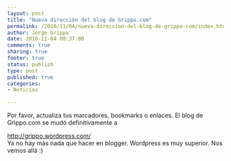 ```yaml
--- 
layout: post
title: "Nueva dirección del blog de Grippo.com"
permalink: /2010/11/04/nueva-direccion-del-blog-de-grippo-com/index.html
author: Jorge Grippo
date: 2010-11-04 00:37:00
comments: true
sharing: true
footer: true
status: publish
type: post
published: true
categories: 
- Noticias

---
```

<!-- 149 -->
Por favor, actualiza tus marcadores, bookmarks o enlaces. El blog de Grippo.com se mudó definitivamente a <div>
</div><div><a href="http://grippo.wordpress.com/">http://grippo.wordpress.com/</a></div><div>
</div><div>Ya no hay más nada que hacer en blogger. Wordpress es muy superior.  Nos vemos allá :)</div>

